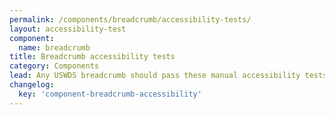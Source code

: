 ```yaml
---
permalink: /components/breadcrumb/accessibility-tests/
layout: accessibility-test
component:
  name: breadcrumb
title: Breadcrumb accessibility tests
category: Components
lead: Any USWDS breadcrumb should pass these manual accessibility tests.
changelog:
  key: 'component-breadcrumb-accessibility'
---
```

